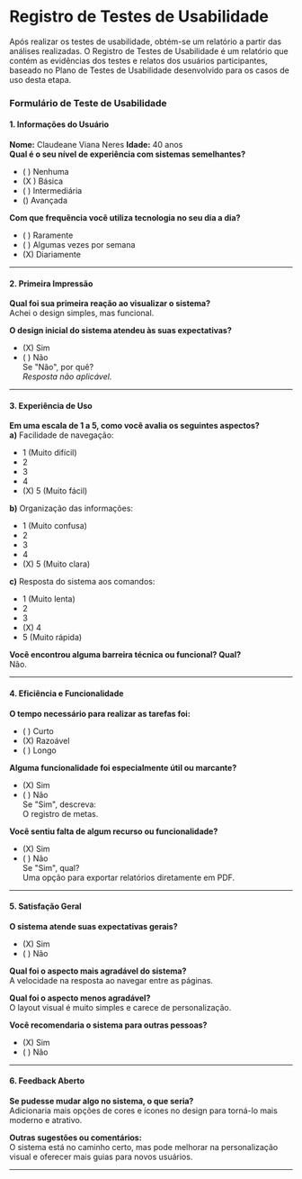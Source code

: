 # Registro de Testes de Usabilidade

Após realizar os testes de usabilidade, obtém-se um relatório a partir das análises realizadas. O Registro de Testes de Usabilidade é um relatório que contém as evidências dos testes e relatos dos usuários participantes, baseado no Plano de Testes de Usabilidade desenvolvido para os casos de uso desta etapa.


### **Formulário de Teste de Usabilidade**

#### **1. Informações do Usuário**  
**Nome:** Claudeane Viana Neres
**Idade:** 40 anos  
**Qual é o seu nível de experiência com sistemas semelhantes?**  
- ( ) Nenhuma  
- (X ) Básica  
- ( ) Intermediária  
- () Avançada  

**Com que frequência você utiliza tecnologia no seu dia a dia?**  
- ( ) Raramente  
- ( ) Algumas vezes por semana  
- (X) Diariamente  

---

#### **2. Primeira Impressão**  
**Qual foi sua primeira reação ao visualizar o sistema?**  
Achei o design simples, mas funcional.  

**O design inicial do sistema atendeu às suas expectativas?**  
- (X) Sim  
- ( ) Não  
Se "Não", por quê?  
_Resposta não aplicável._  

---

#### **3. Experiência de Uso**  
**Em uma escala de 1 a 5, como você avalia os seguintes aspectos?**  
**a)** Facilidade de navegação:  
- 1 (Muito difícil)  
- 2  
- 3  
- 4  
- (X) 5 (Muito fácil)  

**b)** Organização das informações:  
- 1 (Muito confusa)  
- 2  
- 3  
- 4  
- (X) 5 (Muito clara)  

**c)** Resposta do sistema aos comandos:  
- 1 (Muito lenta)  
- 2  
- 3  
- (X) 4  
- 5 (Muito rápida)  

**Você encontrou alguma barreira técnica ou funcional? Qual?**  
Não.  

---

#### **4. Eficiência e Funcionalidade**  
**O tempo necessário para realizar as tarefas foi:**  
- ( ) Curto  
- (X) Razoável  
- ( ) Longo  

**Alguma funcionalidade foi especialmente útil ou marcante?**  
- (X) Sim  
- ( ) Não  
Se "Sim", descreva:  
O registro de metas.

**Você sentiu falta de algum recurso ou funcionalidade?**  
- (X) Sim  
- ( ) Não  
Se "Sim", qual?  
Uma opção para exportar relatórios diretamente em PDF.  

---

#### **5. Satisfação Geral**  
**O sistema atende suas expectativas gerais?**  
- (X) Sim  
- ( ) Não  

**Qual foi o aspecto mais agradável do sistema?**  
A velocidade na resposta ao navegar entre as páginas.  

**Qual foi o aspecto menos agradável?**  
O layout visual é muito simples e carece de personalização.  

**Você recomendaria o sistema para outras pessoas?**  
- (X) Sim  
- ( ) Não  

---

#### **6. Feedback Aberto**  
**Se pudesse mudar algo no sistema, o que seria?**  
Adicionaria mais opções de cores e ícones no design para torná-lo mais moderno e atrativo.  

**Outras sugestões ou comentários:**  
O sistema está no caminho certo, mas pode melhorar na personalização visual e oferecer mais guias para novos usuários.  

--- 
